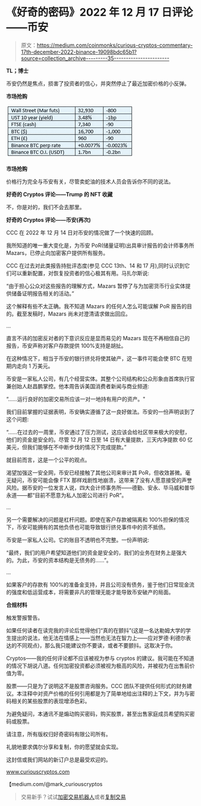 # 《好奇的密码》2022 年 12 月 17 日评论——币安

> 原文：<https://medium.com/coinmonks/curious-cryptos-commentary-17th-december-2022-binance-19098bdc65b1?source=collection_archive---------35----------------------->

**TL；博士**

币安仍然是焦点，损害了投资者的信心，并突然停止了最近加密价格的小反弹。

**市场抢购**

![](img/8ea3ed92bc8849d47017c2c74f90256b.png)

**市场抢购**

价格行为完全与币安有关，尽管卖蛇油的技术人员会告诉你不同的说法。

**好奇的 Cryptos 评论——Trump 的 NFT 收藏**

不，你是对的，我们不会去那里。

**好奇的 Cryptos 评论——币安(再次)**

CCC 在 2022 年 12 月 14 日对币安的情况做了一个快速的回顾。

我所知道的唯一重大变化是，为币安 PoR(储量证明)出具审计报告的会计师事务所 Mazars，已停止向加密客户提供所有服务。

CCC 在过去对此类报告持批评态度(参见 CCC 13th、14 和 17 月),同时认识到它们可以重新配置，对恢复投资者的信心极其有用。马扎尔斯说:

“由于担心公众对这些报告的理解方式，Mazars 暂停了与为加密货币行业实体提供储备证明报告相关的活动。”

这个解释有些不太正确。我不知道 Mazars 的任何人怎么可能误解 PoR 报告的目的。截至发稿时，Mazars 尚未对澄清请求做出回应。

…

直言不讳的加密反对者的下意识反应是显而易见的 Mazars 现在不再相信自己的报告，币安声称对客户存款提供 100%支持是胡扯。

在这种情况下，相当于币安的银行挤兑将使其破产，这一事件可能会使 BTC 在短期内走向 1 万美元。

币安是一家私人公司，有几个经营实体。其整个公司结构和公众形象由首席执行官兼创始人赵昌鹏掌控。他本周告诉美国消费者新闻与商业频道:

“……运行良好的加密交易所应该一对一地持有用户的资产。"

我们目前掌握的证据表明，币安确实遵循了这一良好做法。币安的一份声明谈到了这个问题:

“……在过去的一周里，币安通过了压力测试，这应该会给社区带来极大的安慰，他们的资金是安全的。尽管 12 月 12 日至 14 日有大量提款，三天内净提款 60 亿美元，但我们能够在不中断步伐的情况下完成提款。”

就目前而言，这是一个公平的观点。

渴望加强这一安全网，币安已经接触了其他公司来审计其 PoR，但收效甚微。毫无疑问，币安可能会像 FTX 那样戏剧性地崩溃，这带来了没有人愿意接受的声誉风险。据币安的一位发言人说，四大会计师事务所——德勤、安永、毕马威和普华永道——都“目前不愿意为私人加密公司进行 PoR”。

…

另一个需要解决的问题是杠杆问题。即使在客户存款被隔离和 100%担保的情况下，币安可能拥有的其他负债也可能导致银行挤兑事件中的资不抵债。

币安是一家私人公司。它的账目不透明也不完整。一份声明说:

“最终，我们的用户希望知道他们的资金是安全的，我们的业务在财务上是强大的。为此，币安的资本结构是无债务的……”。

…

如果客户的存款有 100%的准备金支持，并且公司没有债务，鉴于他们日常现金流的强度和低运营成本，将需要非凡的管理无能才能导致币安破产的局面。

**合规材料**

触发警报警告。

如果任何读者在读完我的评论后觉得他们“真的在颤抖”(这是一名达勒姆大学的学生提出的说法，他无法在情感上——当然也无法在智力上——应对罗德·利德尔表达的不同观点)，那么我只能建议你不要读，或者不要颤抖。这取决于你。

Cryptos——我的任何评论都不应该被视为参与 cryptos 的建议。我可能在不知道的情况下胡说八道。任何加密投资都必须被视为极高的风险，并被视为在出售前价值为零。

股票——只是为了说明这不是股票咨询服务。CCC 团队不提供任何形式的财务建议。本注释中对资产价格的任何引用都是为了简单地给出注释的上下文，并为与密码相关的某些股票的表现增添色彩。

为避免疑问，本通讯不是煽动购买密码，购买股票，甚至出售家庭成员希望购买密码或股票。

请注意，所有版权归好奇密码有限公司所有。

礼貌地要求偶尔分享和复制，你的愿望就会实现。

这封信或我们网站的新订户总是最受欢迎的。

www.curiouscryptos.com

【medium.com/@mark_curiouscryptos 

> 交易新手？试试[加密交易机器人](/coinmonks/crypto-trading-bot-c2ffce8acb2a)或者[复制交易](/coinmonks/top-10-crypto-copy-trading-platforms-for-beginners-d0c37c7d698c)